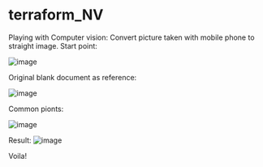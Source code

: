 # terraform_NV

Playing with Computer vision: Convert picture taken with mobile phone to straight image.
Start point:

![image](https://user-images.githubusercontent.com/72379531/204757255-eadc2f92-2386-47f4-9500-a3004c8dfbc9.png)


Original blank document as reference:

![image](https://user-images.githubusercontent.com/72379531/204757648-5c3e0e67-b523-481b-8f4d-179e0175997d.png)


Common pionts:

![image](https://user-images.githubusercontent.com/72379531/204756861-ad1cf7b0-c2f0-4da9-885e-0a7e5f075717.png)


Result:
![image](https://user-images.githubusercontent.com/72379531/204758023-b200ce08-6201-47b8-be4b-734a5a8bdb15.png)

Voila!
